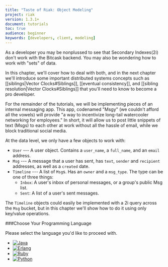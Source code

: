 ```yaml
---
title: "Taste of Riak: Object Modeling"
project: riak
version: 1.3.1+
document: tutorials
toc: true
audience: beginner
keywords: [developers, client, modeling]
---
```


As a developer you may be nonplussed to see that Secondary Indexes(2i) don't work with the Bitcask backend. You may also be wondering how to work with "sets" of data.

In this chapter, we'll cover how to deal with both, and in the next chapter we'll introduce some important distributed systems concepts such as [[siblings|Vector Clocks#Siblings]], [[eventual consistency]], and [[sibling resolution|Vector Clocks#Siblings]] that you'll need to know to become a pro developer. 

For the remainder of the tutorials, we will be implementing pieces of an internal messaging app. This app, codenamed "Msgy" (we couldn't afford all the vowels) will provide "a way to incentivize long-tail watercooler networking for employees." In short, it will allow us to post little snippets of text (Msgs) to each other at work without all the hassle of email, while we block traditional social media. 

At the data level, we only have a few objects to work with:

 - `User` --- A user object. Contains a `user_name`, a `full_name`, and an `email` address.
 - `Msg` --- A message that a user has sent, has `text`, `sender` and `recipient` addresses, as well as a `created` date.
 - `Timeline` --- A list of `Msg`s. Has an `owner` and a `msg_type`.  The type can be one of three things:
   - `Inbox`: A user's inbox of personal messages, or a group's public Msg list.
   - `Sent`: A list of a user's sent messages.
 
 The `Timeline` objects could easily be implemented with a 2i query across the `Msg` bucket, but in this chapter we'll show how to do it using only key/value operations. 	

###Choose Your Programming Language

Please select the language you'd like to proceed with.

<ul class="planguages">
<li><a href="/dev/taste-of-riak/object-model-java/"><img src="/images/plangs/java.jpg" alt="Java"></a></li>
<li><a href="/dev/taste-of-riak/object-model-erlang/"><img src="/images/plangs/erlang.jpg" alt="Erlang"></a></li>
<li><a href="/dev/taste-of-riak/object-model-ruby/"><img src="/images/plangs/ruby.jpg" alt="Ruby"></a></li>
<li><a href="/dev/taste-of-riak/object-model-python/"><img src="/images/plangs/python.png" alt="Python"></a></li>
</ul>




